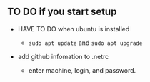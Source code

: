 ## TO DO if you start setup
- HAVE TO DO when ubuntu is installed 
    - `sudo apt update` and `sudo apt upgrade`

- add github infomation to .netrc
    - enter machine, login, and password.
